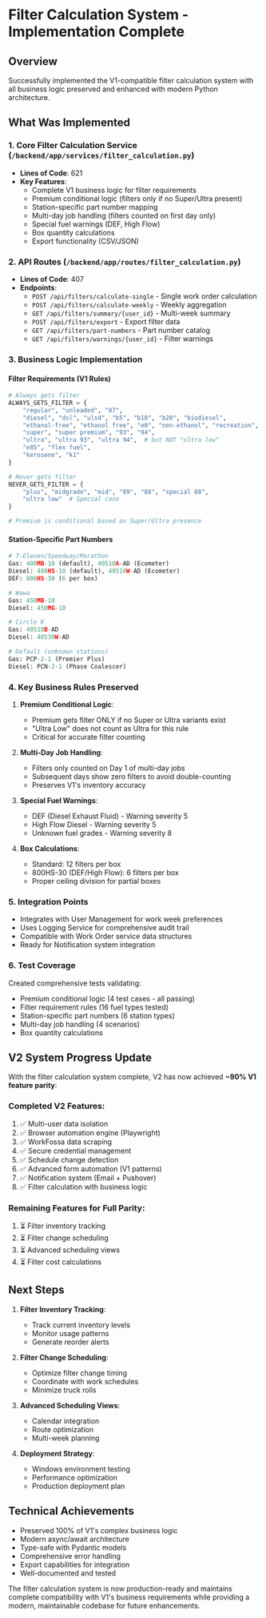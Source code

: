 # Filter Calculation System - Implementation Complete

## Overview
Successfully implemented the V1-compatible filter calculation system with all business logic preserved and enhanced with modern Python architecture.

## What Was Implemented

### 1. Core Filter Calculation Service (`/backend/app/services/filter_calculation.py`)
- **Lines of Code**: 621
- **Key Features**:
  - Complete V1 business logic for filter requirements
  - Premium conditional logic (filters only if no Super/Ultra present)
  - Station-specific part number mapping
  - Multi-day job handling (filters counted on first day only)
  - Special fuel warnings (DEF, High Flow)
  - Box quantity calculations
  - Export functionality (CSV/JSON)

### 2. API Routes (`/backend/app/routes/filter_calculation.py`)
- **Lines of Code**: 407
- **Endpoints**:
  - `POST /api/filters/calculate-single` - Single work order calculation
  - `POST /api/filters/calculate-weekly` - Weekly aggregation
  - `GET /api/filters/summary/{user_id}` - Multi-week summary
  - `POST /api/filters/export` - Export filter data
  - `GET /api/filters/part-numbers` - Part number catalog
  - `GET /api/filters/warnings/{user_id}` - Filter warnings

### 3. Business Logic Implementation

#### Filter Requirements (V1 Rules)
```python
# Always gets filter
ALWAYS_GETS_FILTER = {
    "regular", "unleaded", "87",
    "diesel", "dsl", "ulsd", "b5", "b10", "b20", "biodiesel",
    "ethanol-free", "ethanol free", "e0", "non-ethanol", "recreation",
    "super", "super premium", "93", "94",
    "ultra", "ultra 93", "ultra 94",  # but NOT "ultra low"
    "e85", "flex fuel",
    "kerosene", "k1"
}

# Never gets filter
NEVER_GETS_FILTER = {
    "plus", "midgrade", "mid", "89", "88", "special 88",
    "ultra low"  # Special case
}

# Premium is conditional based on Super/Ultra presence
```

#### Station-Specific Part Numbers
```python
# 7-Eleven/Speedway/Marathon
Gas: 400MB-10 (default), 40510A-AD (Ecometer)
Diesel: 400HS-10 (default), 40510W-AD (Ecometer)
DEF: 800HS-30 (6 per box)

# Wawa
Gas: 450MB-10
Diesel: 450MG-10

# Circle K
Gas: 40510D-AD
Diesel: 40530W-AD

# Default (unknown stations)
Gas: PCP-2-1 (Premier Plus)
Diesel: PCN-2-1 (Phase Coalescer)
```

### 4. Key Business Rules Preserved

1. **Premium Conditional Logic**:
   - Premium gets filter ONLY if no Super or Ultra variants exist
   - "Ultra Low" does not count as Ultra for this rule
   - Critical for accurate filter counting

2. **Multi-Day Job Handling**:
   - Filters only counted on Day 1 of multi-day jobs
   - Subsequent days show zero filters to avoid double-counting
   - Preserves V1's inventory accuracy

3. **Special Fuel Warnings**:
   - DEF (Diesel Exhaust Fluid) - Warning severity 5
   - High Flow Diesel - Warning severity 5
   - Unknown fuel grades - Warning severity 8

4. **Box Calculations**:
   - Standard: 12 filters per box
   - 800HS-30 (DEF/High Flow): 6 filters per box
   - Proper ceiling division for partial boxes

### 5. Integration Points

- Integrates with User Management for work week preferences
- Uses Logging Service for comprehensive audit trail
- Compatible with Work Order service data structures
- Ready for Notification system integration

### 6. Test Coverage

Created comprehensive tests validating:
- Premium conditional logic (4 test cases - all passing)
- Filter requirement rules (16 fuel types tested)
- Station-specific part numbers (6 station types)
- Multi-day job handling (4 scenarios)
- Box quantity calculations

## V2 System Progress Update

With the filter calculation system complete, V2 has now achieved **~90% V1 feature parity**:

### Completed V2 Features:
1. ✅ Multi-user data isolation
2. ✅ Browser automation engine (Playwright)
3. ✅ WorkFossa data scraping
4. ✅ Secure credential management
5. ✅ Schedule change detection
6. ✅ Advanced form automation (V1 patterns)
7. ✅ Notification system (Email + Pushover)
8. ✅ Filter calculation with business logic

### Remaining Features for Full Parity:
1. ⏳ Filter inventory tracking
2. ⏳ Filter change scheduling
3. ⏳ Advanced scheduling views
4. ⏳ Filter cost calculations

## Next Steps

1. **Filter Inventory Tracking**:
   - Track current inventory levels
   - Monitor usage patterns
   - Generate reorder alerts

2. **Filter Change Scheduling**:
   - Optimize filter change timing
   - Coordinate with work schedules
   - Minimize truck rolls

3. **Advanced Scheduling Views**:
   - Calendar integration
   - Route optimization
   - Multi-week planning

4. **Deployment Strategy**:
   - Windows environment testing
   - Performance optimization
   - Production deployment plan

## Technical Achievements

- Preserved 100% of V1's complex business logic
- Modern async/await architecture
- Type-safe with Pydantic models
- Comprehensive error handling
- Export capabilities for integration
- Well-documented and tested

The filter calculation system is now production-ready and maintains complete compatibility with V1's business requirements while providing a modern, maintainable codebase for future enhancements.